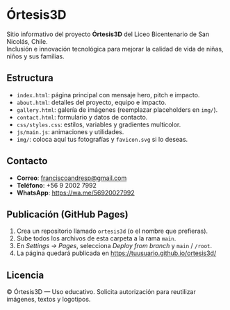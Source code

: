 # Órtesis3D

Sitio informativo del proyecto **Órtesis3D** del Liceo Bicentenario de San Nicolás, Chile.  
Inclusión e innovación tecnológica para mejorar la calidad de vida de niñas, niños y sus familias.

## Estructura
- `index.html`: página principal con mensaje hero, pitch e impacto.
- `about.html`: detalles del proyecto, equipo e impacto.
- `gallery.html`: galería de imágenes (reemplazar placeholders en `img/`).
- `contact.html`: formulario y datos de contacto.
- `css/styles.css`: estilos, variables y gradientes multicolor.
- `js/main.js`: animaciones y utilidades.
- `img/`: coloca aquí tus fotografías y `favicon.svg` si lo deseas.

## Contacto
- **Correo**: franciscoandresp@gmail.com
- **Teléfono**: +56 9 2002 7992
- **WhatsApp**: https://wa.me/56920027992

## Publicación (GitHub Pages)
1. Crea un repositorio llamado `ortesis3d` (o el nombre que prefieras).
2. Sube todos los archivos de esta carpeta a la rama `main`.
3. En *Settings → Pages*, selecciona *Deploy from branch* y `main` / `/root`.
4. La página quedará publicada en https://tuusuario.github.io/ortesis3d/

## Licencia
© Órtesis3D — Uso educativo. Solicita autorización para reutilizar imágenes, textos y logotipos.
